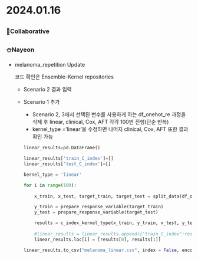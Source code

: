 # 2024.01.16

## <Collaborative work>

### 🌟Collaborative

## <Personal Work>

### ⛄Nayeon

- melanoma_repetition Update
    
    코드 확인은 Ensemble-Kernel repositories 
    
    - Scenario 2 결과 입력
    - Scenario 1 추가
        - Scenario 2, 3에서 선택된 변수를 사용하게 하는 df_onehot_re 과정을 삭제 후 linear, clinical, Cox, AFT 각각 100번 진행(단순 반복)
        - kernel_type =’linear’을 수정하면 나머지 clinical, Cox, AFT 또한 결과 확인 가능
        
        ```python
        linear_results=pd.DataFrame()
        
        linear_results['train_C_index']=[]
        linear_results['test_C_index']=[]
        
        kernel_type = 'linear'
        
        for i in range(100):
            
            x_train, x_test, target_train, target_test = split_data(df_onehot, randomState = random_state[i])
        
            y_train = prepare_response_variable(target_train)
            y_test = prepare_response_variable(target_test)
        
            results = c_index_kernel_type(x_train, y_train, x_test, y_test, param_grid, param_space, cv, keywords = ['Age', 'Sex'], type = kernel_type)
            
            #linear_results = linear_results.append({"train_C_index":results[0],"test_C_index":results[1]}, ignore_index=True)
            linear_results.loc[i] = [results[0], results[1]]
        
        linear_results.to_csv("melanoma_linear.csv", index = False, encoding = 'cp949')
        ```
        